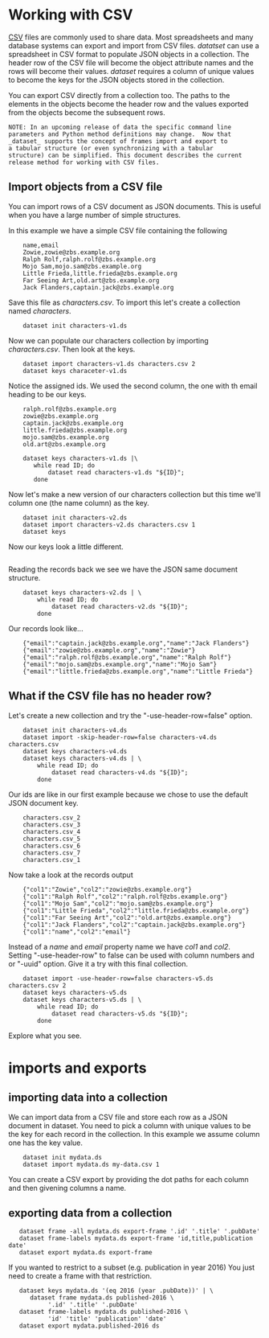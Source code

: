 

# Working with CSV

[CSV](https://en.wikipedia.org/wiki/Comma-separated_values) files are 
commonly used to share data. Most spreadsheets and many database systems 
can export and import from CSV files.  _datatset_ can use a spreadsheet 
in CSV format to populate JSON objects in a collection. The header row 
of the CSV file will become the object attribute names and the rows will 
become their values. _dataset_ requires a column of unique values to 
become the keys for the JSON objects stored in the collection. 

You can export CSV directly from a collection too. The paths to the 
elements in the objects become the header row and the values exported 
from the objects become the subsequent rows.

    NOTE: In an upcoming release of data the specific command line 
    parameters and Python method definitions may change.  Now that 
    _dataset_ supports the concept of frames import and export to 
    a tabular structure (or even synchronizing with a tabular 
    structure) can be simplified. This document describes the current
    release method for working with CSV files.


## Import objects from a CSV file

You can import rows of a CSV document as JSON documents. This is 
useful when you have a large number of simple structures.

In this example we have a simple CSV file containing the following

```csv
    name,email
    Zowie,zowie@zbs.example.org
    Ralph Rolf,ralph.rolf@zbs.example.org
    Mojo Sam,mojo.sam@zbs.example.org
    Little Frieda,little.frieda@zbs.example.org
    Far Seeing Art,old.art@zbs.example.org
    Jack Flanders,captain.jack@zbs.example.org
```

Save this file as _characters.csv_. To import this let's create a 
collection named _characters_.

```shell
    dataset init characters-v1.ds
```

Now we can populate our characters collection by importing 
_characters.csv_.  Then look at the keys.

```shell
    dataset import characters-v1.ds characters.csv 2
    dataset keys characeter-v1.ds 
```

Notice the assigned ids. We used the second column, the one with th 
email heading to be our keys.

```
    ralph.rolf@zbs.example.org
    zowie@zbs.example.org
    captain.jack@zbs.example.org
    little.frieda@zbs.example.org
    mojo.sam@zbs.example.org
    old.art@zbs.example.org
```

```shell
    dataset keys characters-v1.ds |\
       while read ID; do 
           dataset read characters-v1.ds "${ID}"; 
       done
```


Now let's make a new version of our characters collection but this time 
we'll column one (the name column) as the key.

```shell
    dataset init characters-v2.ds
    dataset import characters-v2.ds characters.csv 1
    dataset keys
```

Now our keys look a little different.

```
```

Reading the records back we see we have the JSON same document structure.

```shell
    dataset keys characters-v2.ds | \
        while read ID; do 
            dataset read characters-v2.ds "${ID}"; 
        done
```

Our records look like...

```
    {"email":"captain.jack@zbs.example.org","name":"Jack Flanders"}
    {"email":"zowie@zbs.example.org","name":"Zowie"}
    {"email":"ralph.rolf@zbs.example.org","name":"Ralph Rolf"}
    {"email":"mojo.sam@zbs.example.org","name":"Mojo Sam"}
    {"email":"little.frieda@zbs.example.org","name":"Little Frieda"}
```


## What if the CSV file has no header row?

Let's create a new collection and try the "-use-header-row=false" option.

```shell
    dataset init characters-v4.ds
    dataset import -skip-header-row=false characters-v4.ds characters.csv
    dataset keys characters-v4.ds
    dataset keys characters-v4.ds | \
        while read ID; do 
            dataset read characters-v4.ds "${ID}"; 
        done
```

Our ids are like in our first example because we chose to use the default 
JSON document key.


```
    characters.csv_2
    characters.csv_3
    characters.csv_4
    characters.csv_5
    characters.csv_6
    characters.csv_7
    characters.csv_1
```

Now take a look at the records output

```
    {"col1":"Zowie","col2":"zowie@zbs.example.org"}
    {"col1":"Ralph Rolf","col2":"ralph.rolf@zbs.example.org"}
    {"col1":"Mojo Sam","col2":"mojo.sam@zbs.example.org"}
    {"col1":"Little Frieda","col2":"little.frieda@zbs.example.org"}
    {"col1":"Far Seeing Art","col2":"old.art@zbs.example.org"}
    {"col1":"Jack Flanders","col2":"captain.jack@zbs.example.org"}
    {"col1":"name","col2":"email"}
```

Instead of a _name_ and _email_ property name we have _col1_ and _col2_.  
Setting "-use-header-row" to false can be used with column numbers and or 
"-uuid" option. Give it a try with this final collection.

```shell
    dataset import -use-header-row=false characters-v5.ds characters.csv 2
    dataset keys characters-v5.ds
    dataset keys characters-v5.ds | \
        while read ID; do 
            dataset read characters-v5.ds "${ID}"; 
        done
```

Explore what you see.


# imports and exports

## importing data into a collection

We can import data from a CSV file and store each row as a JSON document 
in dataset. You need to pick a column with unique values to be the key 
for each record in the collection.  In this example we assume column one 
has the key value.

```shell
    dataset init mydata.ds
    dataset import mydata.ds my-data.csv 1
```

You can create a CSV export by providing the dot paths for each column and
then givening columns a name.


## exporting data from a collection

```shell
   dataset frame -all mydata.ds export-frame '.id' '.title' '.pubDate' 
   dataset frame-labels mydata.ds export-frame 'id,title,publication date'
   dataset export mydata.ds export-frame 
```

If you wanted to restrict to a subset (e.g. publication in year 2016)
You just need to create a frame with that restriction.

```shell
   dataset keys mydata.ds '(eq 2016 (year .pubDate))' | \
      dataset frame mydata.ds published-2016 \
           '.id' '.title' '.pubDate' 
   dataset frame-labels mydata.ds published-2016 \
           'id' 'title' 'publication' 'date'
   dataset export mydata.published-2016 ds 
```

